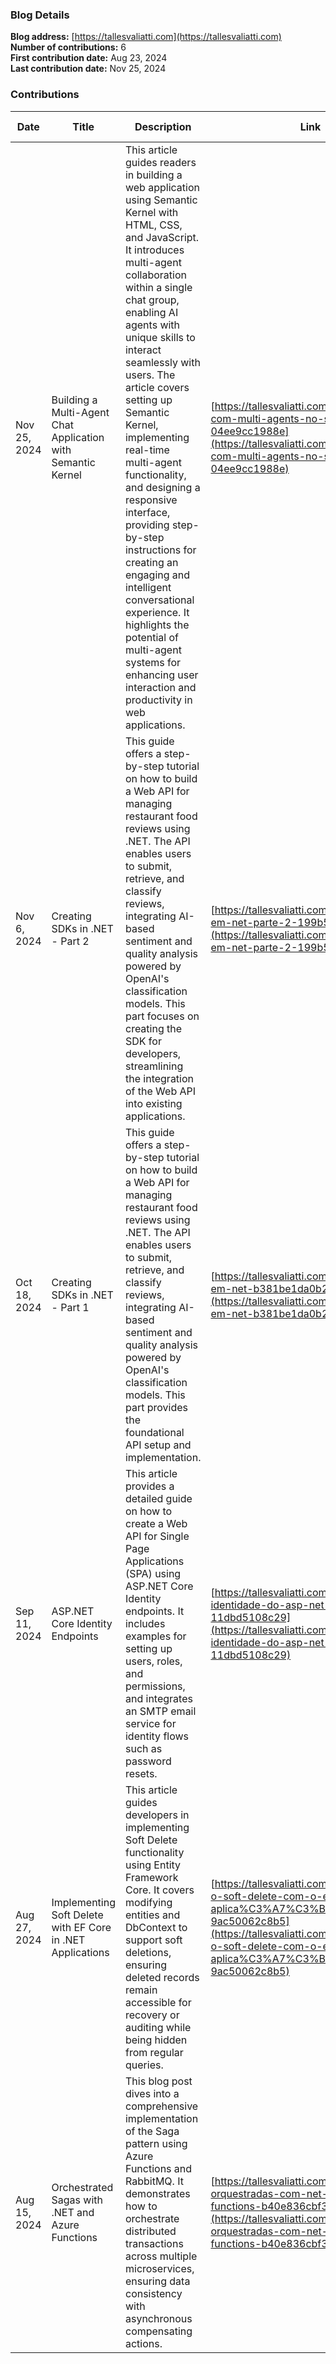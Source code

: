 ### Blog Details

**Blog address:** [https://tallesvaliatti.com](https://tallesvaliatti.com)  
**Number of contributions:** 6  
**First contribution date:** Aug 23, 2024  
**Last contribution date:** Nov 25, 2024

### Contributions

| Date      | Title | Description   | Link         | LinkedIn link |
|-----------|-------|---------------|--------------|---------------|
| Nov 25, 2024 | Building a Multi-Agent Chat Application with Semantic Kernel | This article guides readers in building a web application using Semantic Kernel with HTML, CSS, and JavaScript. It introduces multi-agent collaboration within a single chat group, enabling AI agents with unique skills to interact seamlessly with users. The article covers setting up Semantic Kernel, implementing real-time multi-agent functionality, and designing a responsive interface, providing step-by-step instructions for creating an engaging and intelligent conversational experience. It highlights the potential of multi-agent systems for enhancing user interaction and productivity in web applications. | [https://tallesvaliatti.com/trabalhando-com-multi-agents-no-semantic-kernel-04ee9cc1988e](https://tallesvaliatti.com/trabalhando-com-multi-agents-no-semantic-kernel-04ee9cc1988e) | [LinkedIn](https://www.linkedin.com/posts/tallesvaliatti_fala-galera-acabei-de-publicar-um-novo-activity-7267162092854530048-Vp1t?utm_source=share&utm_medium=member_desktop) |
| Nov 6, 2024 | Creating SDKs in .NET - Part 2 | This guide offers a step-by-step tutorial on how to build a Web API for managing restaurant food reviews using .NET. The API enables users to submit, retrieve, and classify reviews, integrating AI-based sentiment and quality analysis powered by OpenAI's classification models. This part focuses on creating the SDK for developers, streamlining the integration of the Web API into existing applications. | [https://tallesvaliatti.com/criando-sdks-em-net-parte-2-199b5a7fed62](https://tallesvaliatti.com/criando-sdks-em-net-parte-2-199b5a7fed62) | [LinkedIn](https://www.linkedin.com/posts/tallesvaliatti_dotnet-openai-mvp-activity-7260347083587567616-HYq2?utm_source=share&utm_medium=member_desktop) |
| Oct 18, 2024 | Creating SDKs in .NET - Part 1 | This guide offers a step-by-step tutorial on how to build a Web API for managing restaurant food reviews using .NET. The API enables users to submit, retrieve, and classify reviews, integrating AI-based sentiment and quality analysis powered by OpenAI's classification models. This part provides the foundational API setup and implementation. | [https://tallesvaliatti.com/criando-sdks-em-net-b381be1da0b2](https://tallesvaliatti.com/criando-sdks-em-net-b381be1da0b2) | [LinkedIn](https://www.linkedin.com/posts/tallesvaliatti_fala-galera-acabei-de-publicar-a-parte-activity-7253035644321419265-KJXd?utm_source=share&utm_medium=member_desktop) |
| Sep 11, 2024 | ASP.NET Core Identity Endpoints | This article provides a detailed guide on how to create a Web API for Single Page Applications (SPA) using ASP.NET Core Identity endpoints. It includes examples for setting up users, roles, and permissions, and integrates an SMTP email service for identity flows such as password resets. | [https://tallesvaliatti.com/endpoints-de-identidade-do-asp-net-core-11dbd5108c29](https://tallesvaliatti.com/endpoints-de-identidade-do-asp-net-core-11dbd5108c29) | [LinkedIn](https://www.linkedin.com/posts/tallesvaliatti_endpoints-de-identidade-do-aspnet-core-activity-7239613414384254977-ifLs?utm_source=share&utm_medium=member_desktop) |
| Aug 27, 2024 | Implementing Soft Delete with EF Core in .NET Applications | This article guides developers in implementing Soft Delete functionality using Entity Framework Core. It covers modifying entities and DbContext to support soft deletions, ensuring deleted records remain accessible for recovery or auditing while being hidden from regular queries. | [https://tallesvaliatti.com/implementando-o-soft-delete-com-o-ef-core-em-aplica%C3%A7%C3%B5es-net-9ac50062c8b5](https://tallesvaliatti.com/implementando-o-soft-delete-com-o-ef-core-em-aplica%C3%A7%C3%B5es-net-9ac50062c8b5) | [LinkedIn](https://www.linkedin.com/posts/tallesvaliatti_implementando-o-soft-delete-com-o-ef-core-activity-7234181001634054144-yr-K?utm_source=share&utm_medium=member_desktop) |
| Aug 15, 2024 | Orchestrated Sagas with .NET and Azure Functions | This blog post dives into a comprehensive implementation of the Saga pattern using Azure Functions and RabbitMQ. It demonstrates how to orchestrate distributed transactions across multiple microservices, ensuring data consistency with asynchronous compensating actions. | [https://tallesvaliatti.com/sagas-orquestradas-com-net-e-azure-functions-b40e836cbf30](https://tallesvaliatti.com/sagas-orquestradas-com-net-e-azure-functions-b40e836cbf30) | [LinkedIn](https://www.linkedin.com/posts/tallesvaliatti_sagas-orquestradas-comnet-e-azure-functions-activity-7229930477782986758-QdmO?utm_source=share&utm_medium=member_desktop) |